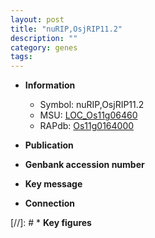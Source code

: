 ```yaml
---
layout: post
title: "nuRIP,OsjRIP11.2"
description: ""
category: genes
tags: 
---
```


* **Information**  
    + Symbol: nuRIP,OsjRIP11.2  
    + MSU: [LOC_Os11g06460](http://rice.uga.edu/cgi-bin/ORF_infopage.cgi?orf=LOC_Os11g06460)  
    + RAPdb: [Os11g0164000](http://rapdb.dna.affrc.go.jp/viewer/gbrowse_details/irgsp1?name=Os11g0164000)  

* **Publication**  

* **Genbank accession number**  

* **Key message**  

* **Connection**  

[//]: # * **Key figures**  


